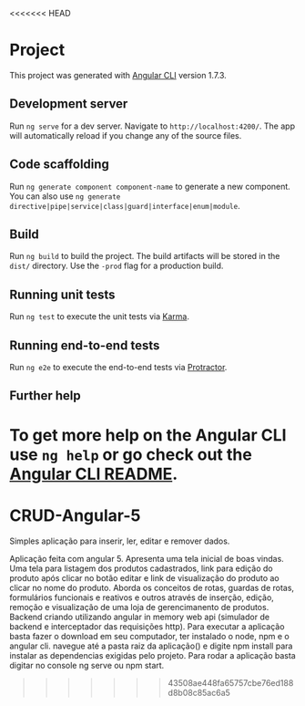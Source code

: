 <<<<<<< HEAD
# Project

This project was generated with [Angular CLI](https://github.com/angular/angular-cli) version 1.7.3.

## Development server

Run `ng serve` for a dev server. Navigate to `http://localhost:4200/`. The app will automatically reload if you change any of the source files.

## Code scaffolding

Run `ng generate component component-name` to generate a new component. You can also use `ng generate directive|pipe|service|class|guard|interface|enum|module`.

## Build

Run `ng build` to build the project. The build artifacts will be stored in the `dist/` directory. Use the `-prod` flag for a production build.

## Running unit tests

Run `ng test` to execute the unit tests via [Karma](https://karma-runner.github.io).

## Running end-to-end tests

Run `ng e2e` to execute the end-to-end tests via [Protractor](http://www.protractortest.org/).

## Further help

To get more help on the Angular CLI use `ng help` or go check out the [Angular CLI README](https://github.com/angular/angular-cli/blob/master/README.md).
=======
# CRUD-Angular-5
Simples aplicação para inserir, ler, editar e remover dados.

Aplicação feita com angular 5.
Apresenta uma tela inicial de boas vindas. Uma tela para listagem dos produtos cadastrados, link para edição do produto após clicar no botão editar e link de visualização do produto ao clicar no nome do produto.
Aborda os conceitos de rotas, guardas de rotas, formulários funcionais e reativos e outros através de inserção, edição, remoção e visualização de uma loja de gerencimanento de produtos.
Backend criando utilizando angular in memory web api (simulador de backend e interceptador das requisições http).
Para executar a aplicação basta fazer o download em seu computador, ter instalado o node, npm e o angular cli.
navegue até a pasta raiz da aplicação() e digite npm install para instalar as dependencias exigidas pelo projeto.
Para rodar a aplicação basta digitar no console ng serve ou npm start.
>>>>>>> 43508ae448fa65757cbe76ed188d8b08c85ac6a5
